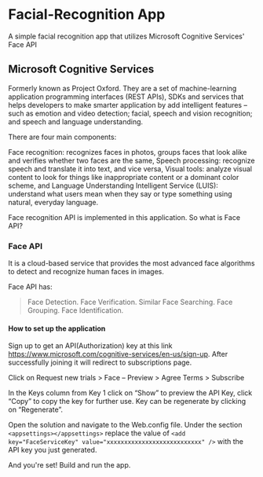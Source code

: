 # Facial-Recognition App

A simple facial recognition app that utilizes Microsoft Cognitive Services' Face API

## Microsoft Cognitive Services
Formerly known as Project Oxford. They are a set of machine-learning application programming interfaces (REST APIs), SDKs and services that helps developers to make smarter application by add intelligent features – such as emotion and video detection; facial, speech and vision recognition; and speech and language understanding.

There are four main components:

Face recognition: recognizes faces in photos, groups faces that look alike and verifies whether two faces are the same,
Speech processing: recognize speech and translate it into text, and vice versa,
Visual tools: analyze visual content to look for things like inappropriate content or a dominant color scheme, and
Language Understanding Intelligent Service (LUIS): understand what users mean when they say or type something using natural, everyday language.

Face recognition API is implemented in this application. So what is Face API?

### Face API
It is a cloud-based service that provides the most advanced face algorithms to detect and recognize human faces in images.

Face API has:

> Face Detection.
> Face Verification.
> Similar Face Searching.
> Face Grouping.
> Face Identification.

#### How to set up the application

Sign up to get an API(Authorization) key at this link https://www.microsoft.com/cognitive-services/en-us/sign-up.
After successfully joining it will redirect to subscriptions page. 

Click on Request new trials > Face – Preview > Agree Terms > Subscribe

In the Keys column from Key 1 click on “Show” to preview the API Key, click “Copy” to copy the key for further use.
Key can be regenerate by clicking on “Regenerate”.

Open the solution and navigate to the Web.config file.
Under the section `<appsettings></appsettings>` replace the value of `<add key="FaceServiceKey" value="xxxxxxxxxxxxxxxxxxxxxxxxxxx" />` with the API key you just generated.

And you're set! Build and run the app.
